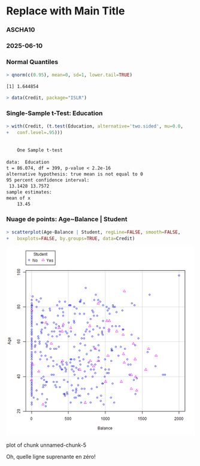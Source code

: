 <!-- R Commander Markdown Template -->

Replace with Main Title
=======================

### ASCHA10

### 2025-06-10




### Normal Quantiles

``` r
> qnorm(c(0.95), mean=0, sd=1, lower.tail=TRUE)
```

```
[1] 1.644854
```


``` r
> data(Credit, package="ISLR")
```


### Single-Sample t-Test: Education

``` r
> with(Credit, (t.test(Education, alternative='two.sided', mu=0.0, 
+   conf.level=.95)))
```

```

	One Sample t-test

data:  Education
t = 86.074, df = 399, p-value < 2.2e-16
alternative hypothesis: true mean is not equal to 0
95 percent confidence interval:
 13.1428 13.7572
sample estimates:
mean of x 
    13.45 
```


### Nuage de points: Age~Balance | Student

``` r
> scatterplot(Age~Balance | Student, regLine=FALSE, smooth=FALSE, 
+   boxplots=FALSE, by.groups=TRUE, data=Credit)
```

<div class="figure">
<img src="figure/unnamed-chunk-5-1.png" alt="plot of chunk unnamed-chunk-5" width="750" />
<p class="caption">plot of chunk unnamed-chunk-5</p>
</div>
Oh, quelle ligne suprenante en zéro!

